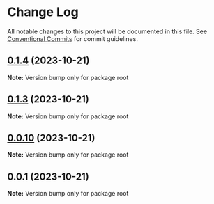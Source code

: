 # Change Log

All notable changes to this project will be documented in this file.
See [Conventional Commits](https://conventionalcommits.org) for commit guidelines.

## [0.1.4](https://github.com/xexiu/astro-components/compare/v0.1.3...v0.1.4) (2023-10-21)

**Note:** Version bump only for package root





## [0.1.3](https://github.com/xexiu/astro-components/compare/v0.1.2...v0.1.3) (2023-10-21)

**Note:** Version bump only for package root





## [0.0.10](https://github.com/xexiu/astro-components/compare/v0.0.8...v0.0.10) (2023-10-21)

**Note:** Version bump only for package root





## 0.0.1 (2023-10-21)

**Note:** Version bump only for package root
